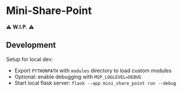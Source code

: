 # Mini-Share-Point
⚠️ **W.I.P.** ⚠️

## Development
Setup for local dev:
* Export `PYTHONPATH` with `modules` directory to load custom modules
* Optional: enable debugging with `MSP_LOGLEVEL=DEBUG`
* Start local flask server: `flask --app mini_share_point run --debug`